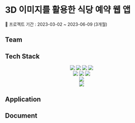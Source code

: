 # 3D 이미지를 활용한 식당 예약 웹 앱
📅 프로젝트 기간 : 2023-03-02 ~ 2023-06-09 (3개월) 

## Team
<!-- 😀 나용준 : [https://github.com/GauelF](https://github.com/GauelF)</br>
😀 김진영 : [https://github.com/jangwon3828](https://github.com/jangwon3828)</br>
😀 김민건 : [https://github.com/woohyeonjoe](https://github.com/woohyeonjoe)</br>
😀 양호신 : [https://github.com/oddnine](https://github.com/oddnine)</br> -->

## Tech Stack

<div align="center">

  <img src="https://img.shields.io/badge/java-007396?style=for-the-badge&logo=java&logoColor=white"> 
  <img src="https://img.shields.io/badge/html5-E34F26?style=for-the-badge&logo=html5&logoColor=white">
  <img src="https://img.shields.io/badge/css-1572B6?style=for-the-badge&logo=css3&logoColor=white">
  <img src="https://img.shields.io/badge/javascript-F7DF1E?style=for-the-badge&logo=JS&logoColor=white">
  <br>
  
  <img src="https://img.shields.io/badge/react-61DAFB?style=for-the-badge&logo=React&logoColor=white">
  <img src="https://img.shields.io/badge/mysql-4479A1?style=for-the-badge&logo=mysql&logoColor=white">
  <img src="https://img.shields.io/badge/mysql-4479A1?style=for-the-badge&logo=mysql&logoColor=white">
  <br>

  <img src="https://img.shields.io/badge/Spring Boot-6DB33F?style=for-the-badge&logo=Spring Boot&logoColor=white">
  <br>
  
  <img src="https://img.shields.io/badge/IntelliJ IDEA-462679?style=for-the-badge&logo=IntelliJ IDEA&logoColor=white">
</div>

## Application
<!-- ![슬라이드1](https://user-images.githubusercontent.com/106054507/183580054-940b6535-b9e6-4d0b-a48a-a8c5bc83cc6e.JPG)
![슬라이드2](https://user-images.githubusercontent.com/106054507/183580057-cee3e4c5-61ab-420d-9aa9-0efaa7bee82e.JPG)
![슬라이드3](https://user-images.githubusercontent.com/106054507/183580062-74536b76-8be4-453d-b4fa-a0b4d4211de4.JPG)
![슬라이드4](https://user-images.githubusercontent.com/106054507/183580103-3c4e8871-f0a1-4eca-a1f7-65dbedb47f16.JPG)
![슬라이드5](https://user-images.githubusercontent.com/106054507/183580106-f24cf928-e2e5-4be0-969e-c652f8d6f1c8.JPG)
![슬라이드6](https://user-images.githubusercontent.com/106054507/183580115-3275d806-7cc5-4016-b22f-f23ee3465991.JPG)
![슬라이드7](https://user-images.githubusercontent.com/106054507/183580118-661cea5a-f3c0-40d9-a154-75776a17f94e.JPG)
![슬라이드8](https://user-images.githubusercontent.com/106054507/183580126-df2a6486-71dc-4158-92a2-8fe763099200.JPG)
![슬라이드9](https://user-images.githubusercontent.com/106054507/183580129-13504606-914f-486d-9c48-495bfa824b50.JPG) -->

## Document

<!-- 📄 안드로이드 구글맵 SDK 추가 : [https://developers.google.com/maps/documentation/android-sdk/start?hl=ko](https://developers.google.com/maps/documentation/android-sdk/start?hl=ko)</br>
📄 안드로이드 프로젝트 Firebase 추가 : [https://firebase.google.com/docs/android/setup?hl=ko](https://firebase.google.com/docs/android/setup?hl=ko)</br>
📄 파이어 베이스 데이터 관리 : [https://firebase.google.com/docs/database/admin/save-data?hl=ko](https://firebase.google.com/docs/database/admin/save-data?hl=ko)</br>
📄 파이어베이스 스토리지 파일 업로드 : [https://firebase.google.com/docs/storage/android/upload-files?hl=ko](https://firebase.google.com/docs/storage/android/upload-files?hl=ko)</br>
📄 파이어베이스 응용 참고 영상 : [https://www.youtube.com/watch?v=ENK4ONrRm8s](https://www.youtube.com/watch?v=ENK4ONrRm8s&list=PLam6bY5NszYOhXkY7jOS4EQAKcQwkXrp4)</br>
📄 코사인 유사도 챗봇 : [https://www.youtube.com/watch?v=VVArHrsxrYU](https://www.youtube.com/watch?v=VVArHrsxrYU)</br>
📄 자바 SPRING 서버 구축 : [https://www.inflearn.com/roadmaps/373](https://www.inflearn.com/roadmaps/373)</br>
📄 MySql (JPA 연동) : [https://dev-coco.tistory.com/85](https://dev-coco.tistory.com/85)</br>
📄 파이썬 Flask : [https://scribblinganything.tistory.com/119](https://scribblinganything.tistory.com/119)</br>
📄 AWS EC2 배포 : [https://docs.aws.amazon.com/ko_kr/AWSEC2/latest/UserGuide/concepts.html](https://docs.aws.amazon.com/ko_kr/AWSEC2/latest/UserGuide/concepts.html)</br>
📄 AWS Elastic Beanstalk 파이썬 Flask 배포 : [https://docs.aws.amazon.com/ko_kr/elasticbeanstalk/latest/dg/create-deploy-python-flask.html](https://docs.aws.amazon.com/ko_kr/elasticbeanstalk/latest/dg/create-deploy-python-flask.html) -->

